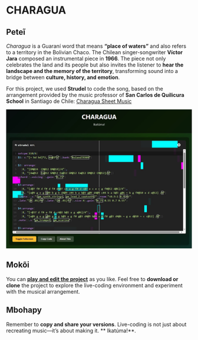 # CHARAGUA 

## Peteĩ

*Charagua* is a Guaraní word that means **“place of waters”** and also refers to a territory in the Bolivian Chaco. The Chilean singer-songwriter **Víctor Jara** composed an instrumental piece in **1966**. The piece not only celebrates the land and its people but also invites the listener to **hear the landscape and the memory of the territory**, transforming sound into a bridge between **culture, history, and emotion**.

For this project, we used **Strudel** to code the song, based on the arrangement provided by the music professor of **San Carlos de Quilicura School** in Santiago de Chile: [Charagua Sheet Music](https://colegiosancarlosquilicura.cl/wp-content/uploads/2020/10/IoMEDIO_charagua_partitura_IImedio.pdf)

![Charagua Image](https://github.com/jfforero/Charagua/blob/main/charagua-portada2.jpg)

## Mokõi

You can [**play and edit the project**](https://jfforero.github.io/Charagua/) as you like. Feel free to **download or clone** the project to explore the live-coding environment and experiment with the musical arrangement.



## Mbohapy

Remember to **copy and share your versions**. Live-coding is not just about recreating music—it’s about making it. ** Ikatúma!**.




